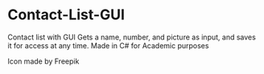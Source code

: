# Contact-List-GUI
Contact list with GUI
Gets a name, number, and picture as input, and saves it for access at any time.
Made in C# for Academic purposes


Icon made by Freepik

